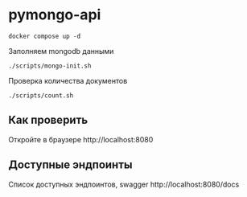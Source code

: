 # pymongo-api

```shell
docker compose up -d
```

Заполняем mongodb данными

```shell
./scripts/mongo-init.sh
```

Проверка количества документов

```shell
./scripts/count.sh
```

## Как проверить

Откройте в браузере http://localhost:8080

## Доступные эндпоинты

Список доступных эндпоинтов, swagger http://localhost:8080/docs
